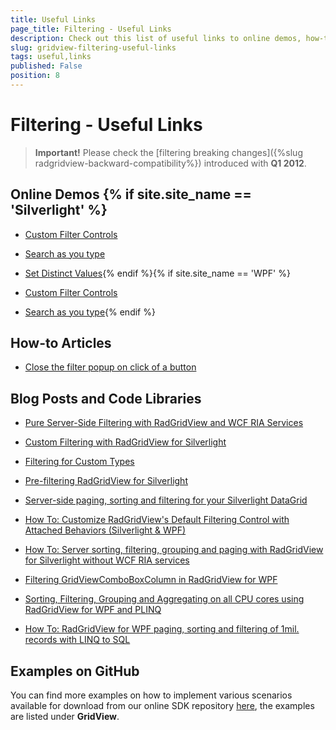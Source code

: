 ```yaml
---
title: Useful Links
page_title: Filtering - Useful Links
description: Check out this list of useful links to online demos, how-to articles, examples on GitHub, etc. related to filtering in RadGridView - Telerik's WPF DataGrid.
slug: gridview-filtering-useful-links
tags: useful,links
published: False
position: 8
---
```


# Filtering - Useful Links

>__Important!__ Please check the [filtering breaking changes]({%slug radgridview-backward-compatibility%}) introduced with __Q1 2012__.
        

## Online Demos {% if site.site_name == 'Silverlight' %}

* [Custom Filter Controls](https://demos.telerik.com/silverlight/#GridView/CustomFilterControls)

* [Search as you type](https://demos.telerik.com/silverlight/#GridView/Search)

* [Set Distinct Values](https://demos.telerik.com/silverlight/#DomainDataSource/DistinctValues){% endif %}{% if site.site_name == 'WPF' %}

* [Custom Filter Controls](https://demos.telerik.com/wpf/#GridView/CustomFilterControls)

* [Search as you type](https://demos.telerik.com/wpf/#GridView/Search){% endif %}

## How-to Articles

* [Close the filter popup on click of a button](http://www.telerik.com/community/forums/wpf/gridview/filter-button.aspx#1068338)

## Blog Posts and Code Libraries

* [Pure Server-Side Filtering with RadGridView and WCF RIA Services](http://blogs.telerik.com/rossenhristov/posts/10-03-24/pure_server-side_filtering_with_radgridview_and_wcf_ria_services.aspx)

* [Custom Filtering with RadGridView for Silverlight](http://blogs.telerik.com/rossenhristov/posts/09-11-20/custom_filtering_with_radgridview_for_silverlight.aspx)

* [Filtering for Custom Types](http://www.telerik.com/community/code-library/silverlight/gridview/filtering-for-custom-types.aspx#1860552)

* [Pre-filtering RadGridView for Silverlight](http://blogs.telerik.com/rossenhristov/posts/09-11-27/pre-filtering_radgridview_for_silverlight.aspx)

* [Server-side paging, sorting and filtering for your Silverlight DataGrid](http://blogs.telerik.com/vladimirenchev/posts/09-01-21/server-side_paging_sorting_and_filtering_for_your_silverlight_datagrid.aspx)

* [How To: Customize RadGridView's Default Filtering Control with Attached Behaviors (Silverlight & WPF)](http://blogs.telerik.com/rossenhristov/posts/10-01-22/how_to_customize_radgridview_s_default_filtering_control_with_attached_behaviors_silverlight_amp_wpf.aspx)

* [How To: Server sorting, filtering, grouping and paging with RadGridView for Silverlight without WCF RIA services](http://blogs.telerik.com/vladimirenchev/posts/10-01-14/how_to_server_sorting_filtering_grouping_and_paging_with_radgridview_for_silverlight_without_wcf_ria_services.aspx)

* [Filtering GridViewComboBoxColumn in RadGridView for WPF](http://blogs.telerik.com/pavelpavlov/posts/10-01-20/filtering_gridviewcomboboxcolumn_in_radgridview_for_wpf.aspx)

* [Sorting, Filtering, Grouping and Aggregating on all CPU cores using RadGridView for WPF and PLINQ](http://blogs.telerik.com/stefandobrev/posts/09-09-23/sorting_filtering_grouping_and_aggregating_on_all_cpu_cores_using_radgridview_for_wpf_and_plinq.aspx)

* [How To: RadGridView for WPF paging, sorting and filtering of 1mil. records with LINQ to SQL](http://blogs.telerik.com/vladimirenchev/posts/08-08-13/how_to_radgridview_for_wpf_paging_sorting_and_filtering_of_1mil_records_with_linq_to_sql.aspx)



## Examples on GitHub

You can find more examples on how to implement various scenarios available for download from our online SDK repository [here](https://github.com/telerik/xaml-sdk/), the examples are listed under __GridView__.
        
